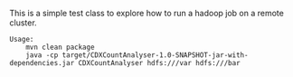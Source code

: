 This is a simple test class to explore how to run a hadoop job on a remote cluster. 

````
Usage: 
    mvn clean package 
    java -cp target/CDXCountAnalyser-1.0-SNAPSHOT-jar-with-dependencies.jar CDXCountAnalyser hdfs:///var hdfs:///bar